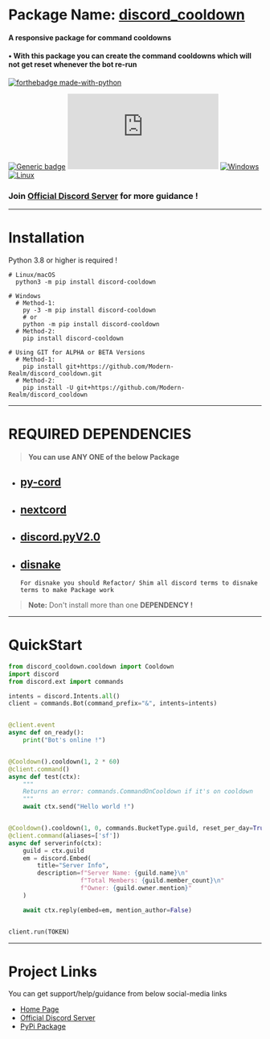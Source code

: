 # Package Name: [discord_cooldown](https://pypi.org/project/discord-cooldown/)

#### A responsive package for command cooldowns

#### • With this package you can create the command cooldowns which will not get reset whenever the bot re-run

[![forthebadge made-with-python](http://ForTheBadge.com/images/badges/made-with-python.svg)](https://www.python.org/)

[![Generic badge](https://img.shields.io/badge/Python-3.8-blue.svg)](https://shields.io/)
[![GitHub license](https://badgen.net/github/license/Naereen/Strapdown.js)](https://github.com/Naereen/StrapDown.js/blob/master/LICENSE)
[![Windows](https://svgshare.com/i/ZhY.svg)](https://svgshare.com/i/ZhY.svg)
[![Linux](https://svgshare.com/i/Zhy.svg)](https://svgshare.com/i/Zhy.svg)

### Join [Official Discord Server](https://discord.gg/GVMWx5EaAN) for more guidance !

<hr/>

# Installation

Python 3.8 or higher is required !

```shell
# Linux/macOS
  python3 -m pip install discord-cooldown

# Windows
  # Method-1:
    py -3 -m pip install discord-cooldown
    # or
    python -m pip install discord-cooldown
  # Method-2:
    pip install discord-cooldown

# Using GIT for ALPHA or BETA Versions
  # Method-1:
    pip install git+https://github.com/Modern-Realm/discord_cooldown.git
  # Method-2:
    pip install -U git+https://github.com/Modern-Realm/discord_cooldown
```

<hr/>

# REQUIRED DEPENDENCIES

> #### You can use ANY ONE of the below Package

- ## [py-cord](https://github.com/Pycord-Development/pycord)
- ## [nextcord](https://github.com/nextcord/nextcord)
- ## [discord.pyV2.0](https://github.com/Rapptz/discord.py)
- ## [disnake](https://github.com/DisnakeDev/disnake)
  `For disnake you should Refactor/ Shim all discord terms to disnake terms to make Package work`

> <b>Note:</b> Don't install more than one **DEPENDENCY !**

<hr/>

# QuickStart

```python
from discord_cooldown.cooldown import Cooldown
import discord
from discord.ext import commands

intents = discord.Intents.all()
client = commands.Bot(command_prefix="&", intents=intents)


@client.event
async def on_ready():
    print("Bot's online !")


@Cooldown().cooldown(1, 2 * 60)
@client.command()
async def test(ctx):
    """
    Returns an error: commands.CommandOnCooldown if it's on cooldown
    """
    await ctx.send("Hello world !")


@Cooldown().cooldown(1, 0, commands.BucketType.guild, reset_per_day=True)
@client.command(aliases=['sf'])
async def serverinfo(ctx):
    guild = ctx.guild
    em = discord.Embed(
        title="Server Info",
        description=f"Server Name: {guild.name}\n"
                    f"Total Members: {guild.member_count}\n"
                    f"Owner: {guild.owner.mention}"
    )

    await ctx.reply(embed=em, mention_author=False)


client.run(TOKEN)
```

<hr/>

# Project Links

You can get support/help/guidance from below social-media links

- [Home Page](https://github.com/Modern-Realm)
- [Official Discord Server](https://discord.gg/GVMWx5EaAN)
- [PyPi Package](https://pypi.org/project/discord-cooldown/)

